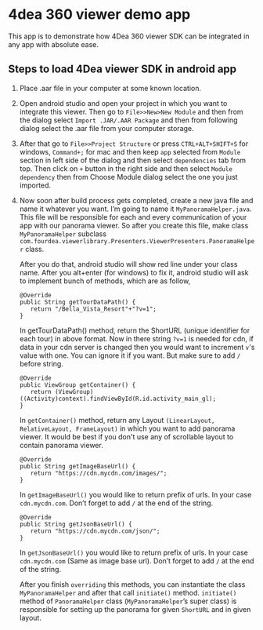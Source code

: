# 4dea 360 viewer demo app
This app is to demonstrate how 4Dea 360 viewer SDK can be integrated in any app with absolute ease.

## Steps to load 4Dea viewer SDK in android app

1. Place .aar file in your computer at some known location.
2. Open android studio and open your project in which you want to integrate this viewer. Then go to `File>>New>New Module` and then from the dialog select `Import .JAR/.AAR Package` and then from following dialog select the .aar file from your computer storage.
3. After that go to `File>>Project Structure` or press `CTRL+ALT+SHIFT+S` for windows, `Command+;` for mac and then keep `app` selected from `Module` section in left side of the dialog and then select `dependencies` tab from top. Then click on `+` button in the right side and then select `Module dependency` then from Choose Module dialog select the one you just imported.
4. Now soon after build process gets completed, create a new java file and name it whatever you want. I’m going to name it `MyPanoramaHelper.java`. This file will be responsible for each and every communication of your app with our panorama viewer. So after you create this file, make class `MyPanoramaHelper` subclass `com.fourdea.viewerlibrary.Presenters.ViewerPresenters.PanoramaHelper` class.

   After you do that, android studio will show red line under your class name. After you alt+enter (for windows) to fix it, android studio will ask to implement bunch of methods, which are as follow,
   ```
   @Override
   public String getTourDataPath() {
      return "/Bella_Vista_Resort"+"?v=1";
   }

   ```
   In getTourDataPath() method, return the ShortURL (unique identifier for each tour) in above format. Now in there string `?v=1` is needed for cdn, if data in your cdn server is changed then you would want to increment `v`'s value with one. You can ignore it if you want. But make sure to add `/` before string.

   ```
   @Override
   public ViewGroup getContainer() {
      return (ViewGroup) ((Activity)context).findViewById(R.id.activity_main_gl);
   }
   ```
   In `getContainer()` method, return any Layout `(LinearLayout, RelativeLayout, FrameLayout)` in which you want to add panorama viewer. It would be best if you don't use any of scrollable layout to contain panorama viewer.

   ```
   @Override
   public String getImageBaseUrl() {
      return "https://cdn.mycdn.com/images/";
   }
   ```
   In `getImageBaseUrl()` you would like to return prefix of urls. In your case `cdn.mycdn.com`. Don’t forget to add `/` at the end of the string.

   ```
   @Override
   public String getJsonBaseUrl() {
      return "https://cdn.mycdn.com/json/";
   }
   ```
   In `getJsonBaseUrl()` you would like to return prefix of urls. In your case `cdn.mycdn.com` (Same as image base url). Don’t forget to add `/` at the end of the string.

   After you finish `overriding` this methods, you can instantiate the class `MyPanoramaHelper` and after that call `initiate()` method. `initiate()` method of `PanoramaHelper` class (`MyPanoramaHelper`’s super class) is responsible for setting up the panorama for given `ShortURL` and in given layout.